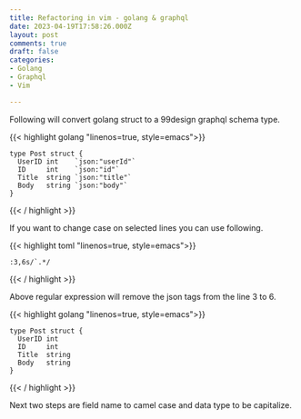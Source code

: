 ```yaml
---
title: Refactoring in vim - golang & graphql
date: 2023-04-19T17:58:26.000Z
layout: post
comments: true
draft: false
categories:
- Golang
- Graphql
- Vim

---
```

Following will convert golang struct to a 99design graphql schema type.



{{< highlight golang  "linenos=true, style=emacs">}}

    type Post struct {
      UserID int    `json:"userId"`
      ID     int    `json:"id"`
      Title  string `json:"title"`
      Body   string `json:"body"`
	}


{{< / highlight >}}


If you want to change case on selected lines you can use following.

{{< highlight toml  "linenos=true, style=emacs">}}

    :3,6s/`.*/

{{< / highlight >}}


Above regular expression will remove the json tags from the line 3 to 6.

{{< highlight golang  "linenos=true, style=emacs">}}

    type Post struct {
      UserID int    
      ID     int    
      Title  string 
      Body   string 
	}

{{< / highlight >}}


Next two steps are field name to camel case and data type to be capitalize.
